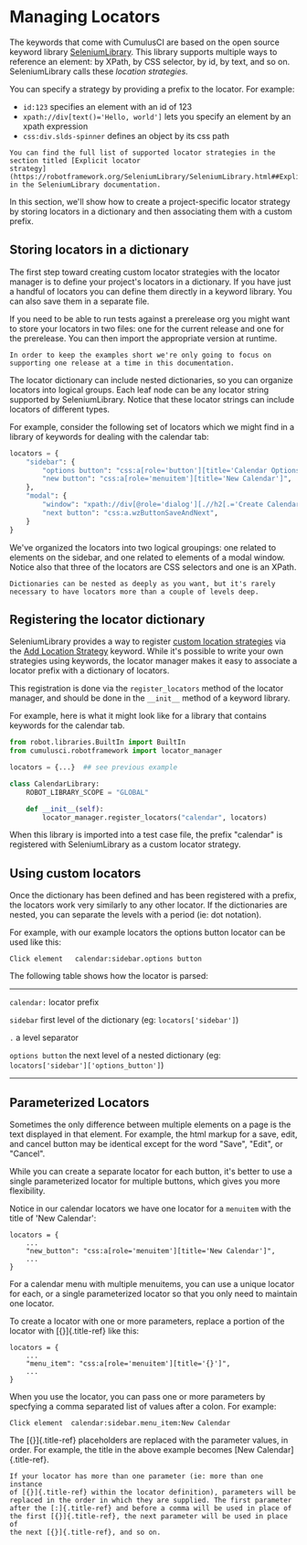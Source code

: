 # Managing Locators

The keywords that come with CumulusCI are based on the open source
keyword library
[SeleniumLibrary](http://robotframework.org/SeleniumLibrary/SeleniumLibrary.html).
This library supports multiple ways to reference an element: by XPath,
by CSS selector, by id, by text, and so on. SeleniumLibrary calls these
_location strategies._

You can specify a strategy by providing a prefix to the locator. For
example:

-   `id:123` specifies an element with an id of 123
-   `xpath://div[text()='Hello, world']` lets you specify an element by
    an xpath expression
-   `css:div.slds-spinner` defines an object by its css path

```{tip}
You can find the full list of supported locator strategies in the
section titled [Explicit locator
strategy](https://robotframework.org/SeleniumLibrary/SeleniumLibrary.html##Explicit%20locator%20strategy)
in the SeleniumLibrary documentation.
```

In this section, we'll show how to create a project-specific locator
strategy by storing locators in a dictionary and then associating them
with a custom prefix.

## Storing locators in a dictionary

The first step toward creating custom locator strategies with the
locator manager is to define your project's locators in a dictionary. If
you have just a handful of locators you can define them directly in a
keyword library. You can also save them in a separate file.

If you need to be able to run tests against a prerelease org you might
want to store your locators in two files: one for the current release
and one for the prerelease. You can then import the appropriate version
at runtime.

```{note}
In order to keep the examples short we're only going to focus on
supporting one release at a time in this documentation.
```

The locator dictionary can include nested dictionaries, so you can
organize locators into logical groups. Each leaf node can be any locator
string supported by SeleniumLibrary. Notice that these locator strings
can include locators of different types.

For example, consider the following set of locators which we might find
in a library of keywords for dealing with the calendar tab:

```python
locators = {
    "sidebar": {
        "options button": "css:a[role='button'][title='Calendar Options']",
        "new button": "css:a[role='menuitem'][title='New Calendar']",
    },
    "modal": {
        "window": "xpath://div[@role='dialog'][.//h2[.='Create Calendar']]",
        "next button": "css:a.wzButtonSaveAndNext",
    }
}
```

We've organized the locators into two logical groupings: one related to
elements on the sidebar, and one related to elements of a modal window.
Notice also that three of the locators are CSS selectors and one is an
XPath.

```{tip}
Dictionaries can be nested as deeply as you want, but it's rarely
necessary to have locators more than a couple of levels deep.
```

## Registering the locator dictionary

SeleniumLibrary provides a way to register [custom location
strategies](http://robotframework.org/SeleniumLibrary/SeleniumLibrary.html##Custom%20locators)
via the [Add Location
Strategy](http://robotframework.org/SeleniumLibrary/SeleniumLibrary.html##Add%20Location%20Strategy)
keyword. While it's possible to write your own strategies using
keywords, the locator manager makes it easy to associate a locator
prefix with a dictionary of locators.

This registration is done via the `register_locators` method of the
locator manager, and should be done in the `__init__` method of a
keyword library.

For example, here is what it might look like for a library that contains
keywords for the calendar tab.

```python
from robot.libraries.BuiltIn import BuiltIn
from cumulusci.robotframework import locator_manager

locators = {...}  ## see previous example

class CalendarLibrary:
    ROBOT_LIBRARY_SCOPE = "GLOBAL"

    def __init__(self):
        locator_manager.register_locators("calendar", locators)
```

When this library is imported into a test case file, the prefix
"calendar" is registered with SeleniumLibrary as a custom locator
strategy.

## Using custom locators

Once the dictionary has been defined and has been registered with a
prefix, the locators work very similarly to any other locator. If the
dictionaries are nested, you can separate the levels with a period (ie:
dot notation).

For example, with our example locators the options button locator can be
used like this:

```
Click element   calendar:sidebar.options button
```

The following table shows how the locator is parsed:

---

`calendar:` locator prefix

`sidebar` first level of the dictionary (eg: `locators['sidebar']`)

`.` a level separator

`options button` the next level of a nested dictionary (eg:
`locators['sidebar']['options_button']`)

---

## Parameterized Locators

Sometimes the only difference between multiple elements on a page is the
text displayed in that element. For example, the html markup for a save,
edit, and cancel button may be identical except for the word \"Save\",
\"Edit\", or \"Cancel\".

While you can create a separate locator for each button, it's better to
use a single parameterized locator for multiple buttons, which gives you
more flexibility.

Notice in our calendar locators we have one locator for a `menuitem`
with the title of 'New Calendar':

```
locators = {
    ...
    "new_button": "css:a[role='menuitem'][title='New Calendar']",
    ...
}
```

For a calendar menu with multiple menuitems, you can use a unique
locator for each, or a single parameterized locator so that you only
need to maintain one locator.

To create a locator with one or more parameters, replace a portion of
the locator with [{}]{.title-ref} like this:

```
locators = {
    ...
    "menu_item": "css:a[role='menuitem'][title='{}']",
    ...
}
```

When you use the locator, you can pass one or more parameters by
specfying a comma separated list of values after a colon. For example:

```
Click element  calendar:sidebar.menu_item:New Calendar
```

The [{}]{.title-ref} placeholders are replaced with the parameter
values, in order. For example, the title in the above example becomes
[New Calendar]{.title-ref}.

```{note}
If your locator has more than one parameter (ie: more than one instance
of [{}]{.title-ref} within the locator definition), parameters will be
replaced in the order in which they are supplied. The first parameter
after the [:]{.title-ref} and before a comma will be used in place of
the first [{}]{.title-ref}, the next parameter will be used in place of
the next [{}]{.title-ref}, and so on.
```
